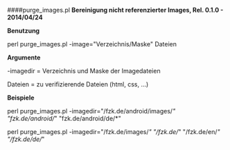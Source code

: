 
####purge_images.pl
**Bereinigung nicht referenzierter Images, Rel. 0.1.0 - 2014/04/24**

**Benutzung**

perl purge_images.pl -image="Verzeichnis/Maske" Dateien 

**Argumente**

-imagedir  = Verzeichnis und Maske der Imagedateien

Dateien    = zu verifizierende Dateien (html, css, ...)

**Beispiele**

perl purge_images.pl  -imagedir="/fzk.de/android/images/*"  "fzk.de/android/*"  "fzk.de/android/de/*"

perl purge_images.pl  -imagedir="/fzk.de/images/*"  "/fzk.de/*"  "/fzk.de/en/*"  "/fzk.de/de/*"

